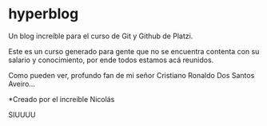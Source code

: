 # hyperblog
Un blog increíble para el curso de Git y Github de Platzi.

Este es un curso generado para gente que no se encuentra contenta con su salario y conocimiento, por ende todos estamos acá reunidos.

Como pueden ver, profundo fan de mi señor Cristiano Ronaldo Dos Santos Aveiro...

*Creado por el increíble Nicolás

SIUUUU
